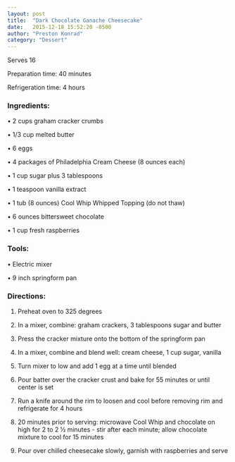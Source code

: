 ```yaml
---
layout: post
title:  "Dark Chocolate Ganache Cheesecake"
date:   2015-12-18 15:52:20 -0500
author: "Preston Konrad"
category: "Dessert"
---
```

Serves 16

Preparation time: 40 minutes 

Refrigeration time: 4 hours

### Ingredients:

• 2 cups graham cracker crumbs

• 1/3 cup melted butter

• 6 eggs

• 4 packages of Philadelphia Cream Cheese (8 ounces each)

• 1 cup sugar plus 3 tablespoons

• 1 teaspoon vanilla extract

• 1 tub (8 ounces) Cool Whip Whipped Topping (do not thaw)

• 6 ounces bittersweet chocolate 

• 1 cup fresh raspberries

### Tools:

• Electric mixer

• 9 inch springform pan

### Directions:

1. Preheat oven to 325 degrees

2. In a mixer, combine: graham crackers, 3 tablespoons sugar and butter

3. Press the cracker mixture onto the bottom of the springform pan

4. In a mixer, combine and blend well: cream cheese, 1 cup sugar, vanilla

5. Turn mixer to low and add 1 egg at a time until blended

6. Pour batter over the cracker crust and bake for 55 minutes or until center is set

7. Run a knife around the rim to loosen and cool before removing rim and refrigerate for 4 hours

8. 20 minutes prior to serving: microwave Cool Whip and chocolate on high for 2 to 2 1⁄2 minutes - stir after each minute; allow chocolate mixture to cool for 15 minutes

9. Pour over chilled cheesecake slowly, garnish with raspberries and serve
